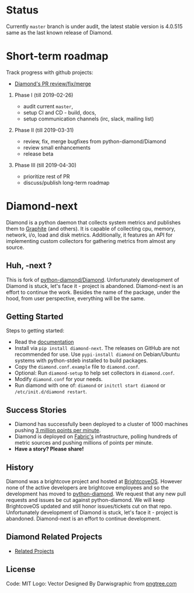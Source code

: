 # Status

Currently `master` branch is under audit, the latest stable version is 4.0.515 same as the last known release of Diamond.

# Short-term roadmap

Track progress with github projects:
 - [Diamond's PR review/fix/merge](https://github.com/diamond-next/diamond-next/projects/1)

  1. Phase I (till 2019-02-26)
      - audit current `master`,
      - setup CI and CD - build, docs,
      - setup communication channels (irc, slack, mailing list)
    
  2. Phase II (till 2019-03-31)
      - review, fix, merge bugfixes from python-diamond/Diamond
      - review small enhancements
      - release beta
    
  3. Phase III (till 2019-04-30)
      - prioritize rest of PR
      - discuss/publish long-term roadmap
  
# Diamond-next

Diamond is a python daemon that collects system metrics and publishes them to [Graphite](handlers/GraphiteHandler.md) (and others).
It is capable of collecting cpu, memory, network, i/o, load and disk metrics.
Additionally, it features an API for implementing custom collectors for gathering metrics from almost any source.

## Huh, -next ?

This is fork of [python-diamond/Diamond](https://github.com/python-diamond/Diamond).
Unfortunately development of Diamond is stuck, let's face it - project is abandoned.
Diamond-next is an effort to continue the work. Besides the name of the package, under the hood, from user perspective, everything will be the same.

## Getting Started

Steps to getting started:

  * Read the [documentation](http://diamond.readthedocs.org)
  * Install via `pip install diamond-next`.
    The releases on GitHub are not recommended for use.
    Use `pypi-install diamond` on Debian/Ubuntu systems with python-stdeb installed to build packages.
  * Copy the `diamond.conf.example` file to `diamond.conf`.
  * Optional: Run `diamond-setup` to help set collectors in `diamond.conf`.
  * Modify `diamond.conf` for your needs.
  * Run diamond with one of: `diamond` or `initctl start diamond` or `/etc/init.d/diamond restart`.

## Success Stories

 * Diamond has successfully been deployed to a cluster of 1000 machines pushing [3 million points per minute](https://answers.launchpad.net/graphite/+question/178969).
 * Diamond is deployed on [Fabric's](https://get.fabric.io/) infrastructure, polling hundreds of metric sources and pushing millions of points per minute.
 * **Have a story? Please share!**

## History

Diamond was a brightcove project and hosted at [BrightcoveOS](https://github.com/brightcoveos/Diamond).
However none of the active developers are brightcove employees and so the development
has moved to [python-diamond](https://github.com/python-diamond/Diamond). We request
that any new pull requests and issues be cut against python-diamond. We will keep
BrightcoveOS updated and still honor issues/tickets cut on that repo. Unfortunately development of Diamond is stuck,
let's face it - project is abandoned. Diamond-next is an effort to continue development.

## Diamond Related Projects

 * [Related Projects](Related-Projects.md)


## License

Code: MIT
Logo: Vector Designed By Darwisgraphic from   [pngtree.com](https://pngtree.com/freepng/diamond-logo-template-vector-icon-illustration-design_3626181.html)

